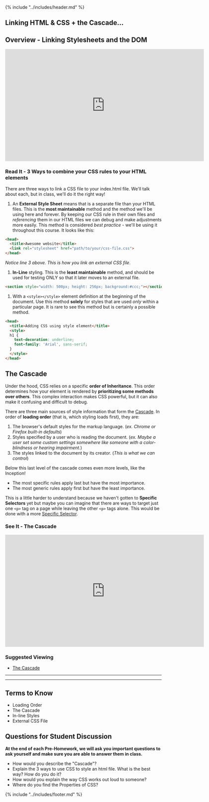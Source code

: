 {% include "../includes/header.md" %}

## Linking HTML & CSS + the Cascade...
<!-- This is how each subject should be introduced. Give the students structure so they know they can start trusting the process sooner!  -->

## Overview - Linking Stylesheets and the DOM

<!-- overview of bundling elements with their rules and functions in the DOM, show how to create a link to a CSS file, and how Paths work -->
<!-- 101 - Link CSS and JS Files -  -->
<iframe src="https://player.vimeo.com/video/389338861" width="640" height="360" frameborder="0" allow="autoplay; fullscreen" allowfullscreen></iframe>

### Read It - 3 Ways to combine your CSS rules to your HTML elements
<!-- Give them our writing of the subject then link to a few articles: Medium, Wikipedia, CSS-Tricks, W3S, MozillaDev, etc... that help give more perspective on the subject  -->

There are three ways to link a CSS file to your index.html file. We'll talk about each, but in class, we'll do it the right way!

1. An **External Style Sheet** means that is a separate file than your HTML files. This is the **most maintainable** method and the method we'll be using here and forever. By keeping our CSS rule in their own files and *referencing* them in our HTML files we can debug and make adjustments more easily. This method is considered *best practice* - we'll be using it throughout this course. It looks like this:

  ```html
  <head>
    <title>Awesome website</title>
    <link rel="stylesheet" href="path/to/your/css-file.css">
  </head>
  ```

*Notice line 3 above. This is how you link an external CSS file*.

1. **In-Line** styling.  This is the **least maintainable** method, and should be used for testing ONLY so that it later moves to an external file.

```html
<section style="width: 500px; height: 256px; background:#ccc;"></section>
```

1. With a `<style></style>` element definition at the beginning of the document. Use this method **solely** for styles that are used *only* within a particular page. It is rare to see this method but is certainly a possible method.

  ```html
  <head>
    <title>Adding CSS using style element</title>
    <style>
    h1 {
      text-decoration: underline;
      font-family: 'Arial', sans-serif;
    }
    </style>
  </head>
  ```

## The Cascade

Under the hood, CSS relies on a specific **order of Inheritance**. This order determines how your element is rendered by **prioritizing some methods over others**. This complex interaction makes CSS powerful, but it can also make it confusing and difficult to debug.

There are three main sources of style information that form the [Cascade](https://developer.mozilla.org/en-US/docs/Web/Guide/CSS/Getting_Started/Cascading_and_inheritance). In order of **loading order** (that is, which styling loads first), they are:

1. The browser's default styles for the markup language. (*ex. Chrome or Firefox built-in defaults*)
1. Styles specified by a user who is reading the document. (*ex. Maybe a user set some custom settings somewhere like someone with a color-blindness or hearing impairment.*)
1. The styles linked to the document by its creator. (*This is what we can control*)
  
Below this last level of the cascade comes even more levels, like the Inception!

  * The most specific rules apply last but have the most importance. 
  * The most generic rules apply first but have the least importance.

This is a little harder to understand because we haven't gotten to **Specific Selectors** yet but maybe you can imagine that there are ways to target just one `<p>` tag on a page while leaving the other `<p>` tags alone. This would be done with a more [Specific Selector](https://www.w3schools.com/cssref/css_selectors.asp).

### See It - The Cascade

<!-- 101 - Inheritance and Cascade - a video that helps students understand the cascade and how to follow its rules -->
 <iframe src="https://player.vimeo.com/video/389057261" width="640" height="360" frameborder="0" allow="autoplay; fullscreen" allowfullscreen></iframe>

### Suggested Viewing

* [The Cascade](https://www.youtube.com/watch?v=tZhmjgLQgXU)

<!-- @TODO NEED to add a practice problem to deepen their understanding of the cascade and specificity. -->
******
******

## Terms to Know

* Loading Order
* The Cascade
* In-line Styles
* External CSS File

## Questions for Student Discussion

**At the end of each Pre-Homework, we will ask you important questions to ask yourself and make sure you are able to answer them in class.**

* How would you describe the "Cascade"?
* Explain the 3 ways to use CSS to style an html file. What is the best way? How do you do it?
* How would you explain the way CSS works out loud to someone?
* Where do you find the Properties of CSS?

{% include "../includes/footer.md" %}